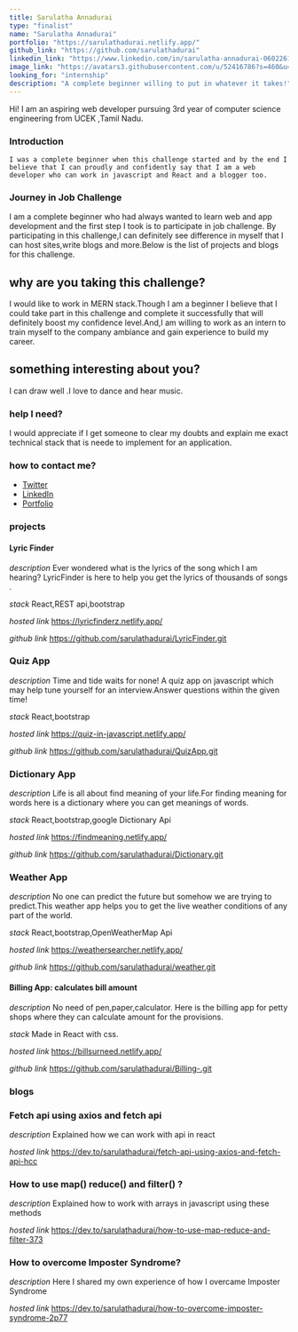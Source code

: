```yaml
---
title: Sarulatha Annadurai
type: "finalist"
name: "Sarulatha Annadurai"
portfolio: "https://sarulathadurai.netlify.app/"
github_link: "https://github.com/sarulathadurai"
linkedin_link: "https://www.linkedin.com/in/sarulatha-annadurai-060226180/"
image_link: "https://avatars3.githubusercontent.com/u/52416786?s=460&u=47eff0618b5b4e41d423d7b86e99a1d091dfa153&v=4"
looking_for: "internship"
description: "A complete beginner willing to put in whatever it takes!"
---
```


Hi! I am an aspiring web developer pursuing 3rd year of computer science engineering from UCEK ,Tamil Nadu.

### Introduction

    I was a complete beginner when this challenge started and by the end I believe that I can proudly and confidently say that I am a web developer who can work in javascript and React and a blogger too.

### Journey in Job Challenge

I am a complete beginner who had always wanted to learn web and app development and the first step I took is to participate in job challenge. By participating in this challenge,I can definitely see difference in myself that I can host sites,write blogs and more.Below is the list of projects and blogs for this challenge.

## why are you taking this challenge?

I would like to work in MERN stack.Though I am a beginner I believe that I could take part in this challenge and complete it successfully that will definitely boost my confidence level.And,I am willing to work as an intern to train myself to the company ambiance and gain experience to build my career.

## something interesting about you?

I can draw well .I love to dance and hear music.

### help I need?

I would appreciate if I get someone to clear my doubts and explain me exact technical stack that is neede to implement for an application.

### how to contact me?

- [Twitter](https://twitter.com/sarulat80587902)
- [LinkedIn](https://www.linkedin.com/in/sarulatha-annadurai-060226180/)
- [Portfolio](https://sarulathadurai.netlify.app/)


### projects

#### Lyric Finder

_description_ Ever wondered what is the lyrics of the song which I am hearing? LyricFinder is here to help you get the lyrics of thousands of songs .

_stack_ React,REST api,bootstrap

_hosted link_ https://lyricfinderz.netlify.app/

_github link_ https://github.com/sarulathadurai/LyricFinder.git



### Quiz App

_description_ Time and tide waits for none! A quiz app on javascript which may help tune yourself for an interview.Answer questions within the given time!

_stack_ React,bootstrap

_hosted link_ https://quiz-in-javascript.netlify.app/

_github link_ https://github.com/sarulathadurai/QuizApp.git

### Dictionary App

_description_ Life is all about find meaning of your life.For finding meaning for words here is a dictionary where you can get meanings of words.

_stack_ React,bootstrap,google Dictionary Api

_hosted link_ https://findmeaning.netlify.app/

_github link_ https://github.com/sarulathadurai/Dictionary.git

### Weather App

_description_ No one can predict the future but somehow we are trying to predict.This weather app helps you to get the live weather conditions of any part of the world.

_stack_ React,bootstrap,OpenWeatherMap Api

_hosted link_ https://weathersearcher.netlify.app/

_github link_ https://github.com/sarulathadurai/weather.git

#### Billing App: calculates bill amount

_description_ No need of pen,paper,calculator. Here is the billing app for petty shops where they can calculate amount for the provisions.

_stack_ Made in React with css.

_hosted link_ https://billsurneed.netlify.app/

_github link_ https://github.com/sarulathadurai/Billing-.git

### blogs

### Fetch api using axios and fetch api

_description_ Explained how we can work with api in react

_hosted link_ https://dev.to/sarulathadurai/fetch-api-using-axios-and-fetch-api-hcc

### How to use map() reduce() and filter() ?

_description_ Explained how to work with arrays in javascript using these methods

_hosted link_ https://dev.to/sarulathadurai/how-to-use-map-reduce-and-filter-373


### How to overcome Imposter Syndrome?

_description_ Here I shared my own experience of how I overcame Imposter Syndrome

_hosted link_ https://dev.to/sarulathadurai/how-to-overcome-imposter-syndrome-2p77

